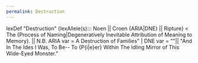 ```yaml
---
permalink: Destruction
---
```

lexDef "Destruction" {lexAllele(s)::: Noen || Croen {ARIA|DNE} || Ripture} < The {Process of Naming|Degeneratively Inevitable Attribution of Meaning to Memory}. || N.B. ARIA var = A Destruction of Families" | DNE var = ""|| "And In The Ides I Was, To Be-- To {P{i|e}er} Within The Idling Mirror of This Wide-Eyed Monster."
